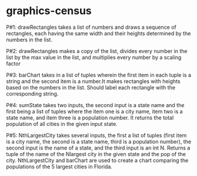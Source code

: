 # graphics-census

P#1: drawRectangles takes a list of numbers and draws a sequence of rectangles, each having the same width and their heights determined by the numbers in the list.

P#2: drawRectangles makes a copy of the list, divides every number in the list by the max value in the list, and multiplies every number by a scaling factor 

P#3: barChart takes in a list of tuples wherein the first item in each tuple is a string and the second item is a number.It makes rectangles with heights based on the numbers in the list. Should label each rectangle with the corresponding string.

P#4: sumState takes two inputs, the second input is a state name and the first being a list of tuples where the item one is a city name, item two is a state name, and item three is a population number. It returns the total population of all cities in the given input state.

P#5: NthLargestCity takes several inputs, the first a list of tuples (first item is a city name, the second is a state name, third is a population number), the second input is the name of a state, and the third input is an int N. Returns a tuple of the name of the Nlargest city in the given state and the pop of the city. NthLargestCity and barChart are used to create a chart comparing the populations of the 5 largest cities in Florida.
